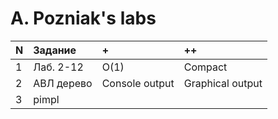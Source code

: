 # A. Pozniak's labs

| N |Задание      |       +        |     ++         |
|:--|:------------|:---------------|:---------------|
|1  |Лаб. 2-12    |O(1)            |Compact         |
|2  |АВЛ дерево   |Console output  |Graphical output|
|3  |pimpl        |                |                |
